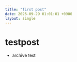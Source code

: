 ```yaml
---
title: "first post"
date: 2025-09-29 01:01:01 +0900
layout: single
---
```


# testpost
- archive test